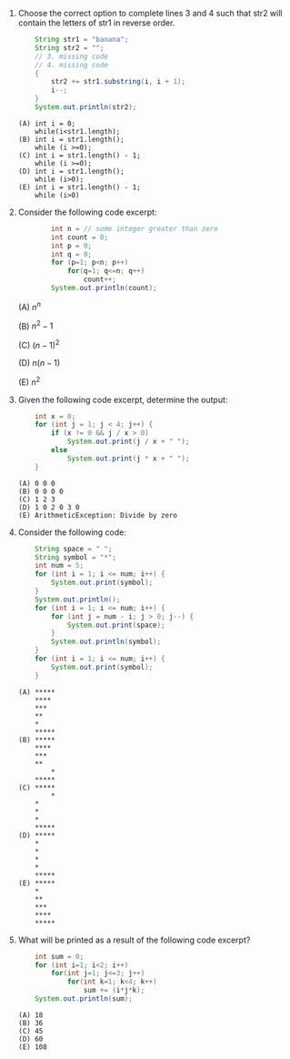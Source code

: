 1. Choose the correct option to complete lines 3 and 4 such that str2 will contain the letters of str1 in reverse order.

	```java
		String str1 = "banana";
		String str2 = "";
		// 3. missing code
		// 4. missing code 
		{
			str2 += str1.substring(i, i + 1);
			i--;
		}
		System.out.println(str2);
	
	```
	```
	(A) int i = 0;
		while(i<str1.length);
	(B) int i = str1.length();
		while (i >=0);
	(C) int i = str1.length() - 1;
		while (i >=0);
	(D) int i = str1.length();
		while (i>0);
	(E) int i = str1.length() - 1;
		while (i>0)
	```

1. Consider the following code excerpt:

	```java
			int n = // some integer greater than zero
			int count = 0;
			int p = 0;
			int q = 0;
			for (p=1; p<n; p++)
				for(q=1; q<=n; q++)
					count++;
			System.out.println(count);
	```
	(A) $n^n$ 
	
	(B) $n^2-1$
	
	(C) $(n-1)^2$
	
	(D) $n(n-1)$
	
	(E) $n^2$

1. Given the following code excerpt, determine the output:

	```java
		int x = 0;
		for (int j = 1; j < 4; j++) {
			if (x != 0 && j / x > 0)
				System.out.print(j / x + " ");
			else
				System.out.print(j * x + " ");
		}
	```
	```
	(A) 0 0 0
	(B) 0 0 0 0
	(C) 1 2 3
	(D) 1 0 2 0 3 0
	(E) ArithmeticException: Divide by zero
	```
1. Consider the following code:

	```java
		String space = " ";
		String symbol = "*";
		int num = 5;
		for (int i = 1; i <= num; i++) {
			System.out.print(symbol);
		}
		System.out.println();
		for (int i = 1; i <= num; i++) {
			for (int j = num - i; j > 0; j--) {
				System.out.print(space);
			}
			System.out.println(symbol);
		}
		for (int i = 1; i <= num; i++) {
			System.out.print(symbol);
		}
	```
	```
	(A) *****
		****
		***
		**
		*
		*****
	(B) *****
		****
		***
		**
			*
		*****
	(C) *****
			*
		*
		*
		*
		*****
	(D) *****
		*
		*
		*
		*
		*****
	(E) *****
		*
		**
		***
		****
		*****
	```
1. What will be printed as a result of the following code excerpt?

	```java
		int sum = 0;
		for (int i=1; i<2; i++)
			for(int j=1; j<=3; j++)
				for(int k=1; k<4; k++)
					sum += (i*j*k);
		System.out.println(sum);
	```
	```
	(A) 18
	(B) 36
	(C) 45
	(D) 60
	(E) 108
	```